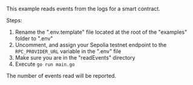 This example reads events from the logs for a smart contract.

Steps:
1. Rename the ".env.template" file located at the root of the "examples" folder to ".env"
1. Uncomment, and assign your Sepolia testnet endpoint to the `RPC_PROVIDER_URL` variable in the ".env" file
1. Make sure you are in the "readEvents" directory
1. Execute `go run main.go`

The number of events read will be reported.
